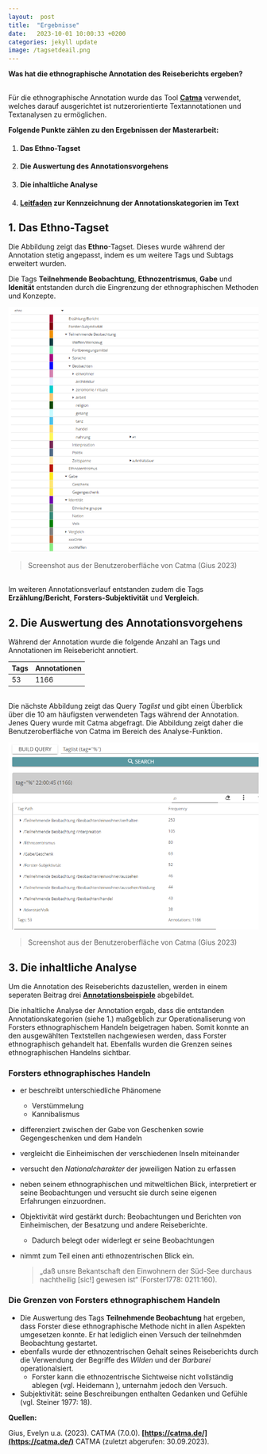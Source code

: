 ```yaml
---
layout:  post
title:  "Ergebnisse"
date:   2023-10-01 10:00:33 +0200
categories: jekyll update
image: /tagsetdeail.png
---
```


  **Was hat die ethnographische Annotation des Reiseberichts ergeben?** 


<br> Für die ethnographische Annotation wurde das Tool **[Catma]( https://catma.de)** verwendet, welches darauf ausgerichtet ist nutzerorientierte Textannotationen und Textanalysen zu ermöglichen. 

**Folgende Punkte zählen zu den Ergebnissen der Masterarbeit:** 

 1. #### Das Ethno-Tagset
 2. #### Die Auswertung des Annotationsvorgehens
 3. #### Die inhaltliche Analyse
 4. #### **[Leitfaden](https://acrobat.adobe.com/link/review?uri=urn:aaid:scds:US:13e6cd0e-19bb-4e63-b594-5ae3ea24e23a)** zur Kennzeichnung der Annotationskategorien im Text 



## 1.  Das Ethno-Tagset 

 Die Abbildung zeigt das **Ethno**-Tagset. Dieses wurde während der Annotation stetig angepasst, indem es um weitere Tags und Subtags erweitert wurden. 
 
 Die Tags  **Teilnehmende Beobachtung**, **Ethnozentrismus**, **Gabe** und **Idenität** entstanden durch die Eingrenzung der ethnographischen Methoden und Konzepte. 

![Tagset](/tagsetdetail.png "Ethno-Tagset") 

>Screenshot aus der Benutzeroberfläche von Catma (Gius 2023)


 
<br> Im weiteren Annotationsverlauf entstanden zudem die Tags **Erzählung/Bericht**, **Forsters-Subjektivität** und **Vergleich**.

## 2. Die Auswertung des Annotationsvorgehens

Während der Annotation wurde die folgende Anzahl an Tags und Annotationen im Reisebericht annotiert.

Tags | Annotationen | 
-------- | -------- | 
53  | 1166  | 


<br> Die nächste Abbildung zeigt das Query *Taglist* und gibt einen Überblick über die 10 am häufigsten verwendeten Tags während der Annotation. Jenes Query wurde mit Catma abgefragt. Die Abbildung zeigt daher die Benutzeroberfläche von Catma im Bereich des Analyse-Funktion. 


![Tagset](/TagPathliste.png "Tags") 

>Screenshot aus der Benutzeroberfläche von Catma (Gius 2023)


## 3. Die inhaltliche Analyse

Um die Annotation des Reiseberichts dazustellen, werden in einem seperaten Beitrag drei **[Annotationsbeispiele](https://ethno-annotation.github.io//jekyll/update/2023/09/28/annotationsbeispiel.html)** abgebildet. 

Die inhaltliche Analyse der Annotation ergab, dass die entstanden Annotationskategorien (siehe 1.) maßgeblich zur Operationaliserung von Forsters ethnographischem Handeln beigetragen haben. Somit konnte an den ausgewählten Textstellen nachgewiesen werden, dass Forster ethnographisch gehandelt hat. Ebenfalls wurden die Grenzen seines ethnographischen Handelns sichtbar.  

### Forsters ethnographisches Handeln 

- er beschreibt unterschiedliche Phänomene 
    - Verstümmelung
    - Kannibalismus
    
- differenziert zwischen der Gabe von Geschenken sowie Gegengeschenken und dem Handeln
- vergleicht die Einheimischen der verschiedenen Inseln miteinander 
- versucht den *Nationalcharakter* der jeweiligen Nation zu erfassen

- neben seinem ethnographischen und mitweltlichen Blick, interpretiert er seine Beobachtungen und versucht sie durch seine eigenen Erfahrungen einzuordnen.  

- Objektivität wird gestärkt durch: Beobachtungen und Berichten von Einheimischen, der Besatzung und andere Reiseberichte.
    - Dadurch belegt oder widerlegt er seine Beobachtungen

- nimmt zum Teil einen anti ethnozentrischen Blick ein. 

    <blockquote zitat="https://www.destatis.de/DE/PresseService/Presse/Pressemitteilungen/2012/07/PD12_255_12411.html"> „daß unsre Bekantschaft den Einwohnern der Süd-See durchaus nachtheilig [sic!] gewesen ist“  (Forster1778: 0211:160). </blockquote> 

### Die Grenzen von Forsters ethnographischem Handeln

- Die Auswertung des Tags **Teilnehmende Beobachtung** hat ergeben, dass Forster diese ethnographische Methode nicht in allen Aspekten umgesetzen konnte. Er hat lediglich einen Versuch der teilnehmden Beobachtung gestartet. 
- ebenfalls wurde der ethnozentrischen Gehalt seines Reiseberichts durch die Verwendung der Begriffe des *Wilden* und der *Barbarei* operationalsiert. 
    - Forster kann die ethnozentrische Sichtweise nicht vollständig ablegen (vgl. Heidemann ), unternahm jedoch den Versuch. 
- Subjektivität: seine Beschreibungen enthalten Gedanken und Gefühle (vgl. Steiner 1977: 18). 
    






**Quellen:** 

Gius, Evelyn u.a. (2023). CATMA (7.0.0). **[https://catma.de/](https://catma.de/)** CATMA (zuletzt abgerufen: 30.09.2023).